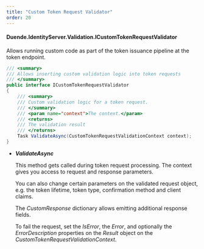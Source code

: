 ```yaml
---
title: "Custom Token Request Validator"
order: 20
---
```


#### Duende.IdentityServer.Validation.ICustomTokenRequestValidator

Allows running custom code as part of the token issuance pipeline at the token endpoint.

```cs
/// <summary>
/// Allows inserting custom validation logic into token requests
/// </summary>
public interface ICustomTokenRequestValidator
{
    /// <summary>
    /// Custom validation logic for a token request.
    /// </summary>
    /// <param name="context">The context.</param>
    /// <returns>
    /// The validation result
    /// </returns>
    Task ValidateAsync(CustomTokenRequestValidationContext context);
}
```

* ***ValidateAsync***

    This method gets called during token request processing. The context gives you access to request and response parameters.

    You can also change certain parameters on the validated request object, e.g. the token lifetime, token type, confirmation method and client claims.

    The *CustomResponse* dictionary allows emitting additional response fields.

    To fail the request, set the *IsError*, the *Error*, and optionally the *ErrorDescription* properties on the *Result* object on the *CustomTokenRequestValidationContext*.
